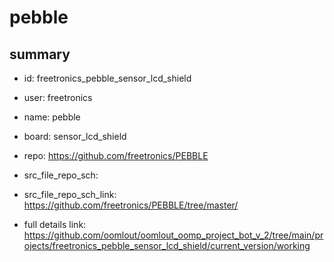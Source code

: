 # pebble
 
## summary 
* id: freetronics_pebble_sensor_lcd_shield
* user: freetronics
* name: pebble
* board: sensor_lcd_shield
* repo: https://github.com/freetronics/PEBBLE



* src_file_repo_sch: 
* src_file_repo_sch_link: https://github.com/freetronics/PEBBLE/tree/master/
* full details link: https://github.com/oomlout/oomlout_oomp_project_bot_v_2/tree/main/projects/freetronics_pebble_sensor_lcd_shield/current_version/working  







